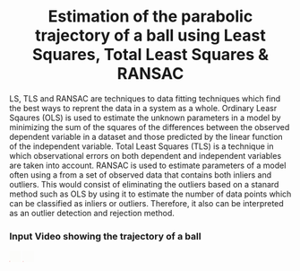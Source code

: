 <div align="center">
<h1>Estimation of the parabolic trajectory of a ball using Least Squares, Total Least Squares & RANSAC</h1>
</div>

LS, TLS and RANSAC are techniques to data fitting techniques which find the best ways to reprent the data in a system as a whole. Ordinary Leasr Sqaures (OLS) is used to estimate the unknown parameters in a model by minimizing the sum of the squares of the differences between the observed dependent variable in a dataset and those predicted by the linear function of the independent variable. Total Least Squares (TLS) is a technique in which observational errors on both dependent and independent variables are taken into account. RANSAC is used to estimate parameters of a model often using a from a set of observed data that contains both inliers and outliers. This would consist of eliminating the outliers based on a stanard method such as OLS by using it to estimate the number of data points which can be classified as inliers or outliers. Therefore, it also can be interpreted as an outlier detection and rejection method. 

 ### Input Video showing the trajectory of a ball
<img src="https://github.com/jayesh68/LS-TLS-and-RANSAC/blob/main/Ball_travel_10fps.gif" width="20" height="20" />
<img src="https://github.com/jayesh68/LS-TLS-and-RANSAC/blob/main/Ball_travel_2_updated.gif" width="20" height="20" />
